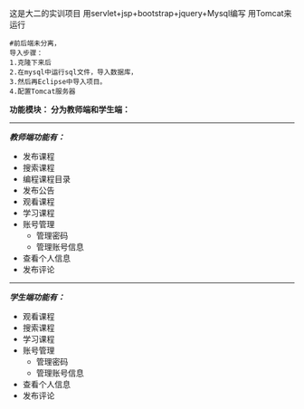 这是大二的实训项目 
用servlet+jsp+bootstrap+jquery+Mysql编写
用Tomcat来运行

```
#前后端未分离，
导入步骤：
1.克隆下来后
2.在mysql中运行sql文件，导入数据库，
3.然后再Eclipse中导入项目。
4.配置Tomcat服务器
```

**功能模块：
分为教师端和学生端：**

---
**_教师端功能有：_**
 - 发布课程
 - 搜索课程
 - 编程课程目录
 - 发布公告
 - 观看课程
 - 学习课程
 - 账号管理
   - 管理密码
   - 管理账号信息
 - 查看个人信息
 - 发布评论

---
**_学生端功能有：_**
  - 观看课程
  - 搜索课程
  - 学习课程
  - 账号管理
    - 管理密码
    - 管理账号信息
  - 查看个人信息
  - 发布评论


